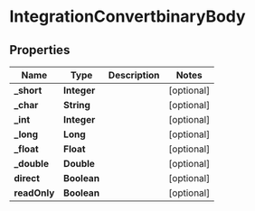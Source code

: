 # IntegrationConvertbinaryBody

## Properties
Name | Type | Description | Notes
------------ | ------------- | ------------- | -------------
**_short** | **Integer** |  |  [optional]
**_char** | **String** |  |  [optional]
**_int** | **Integer** |  |  [optional]
**_long** | **Long** |  |  [optional]
**_float** | **Float** |  |  [optional]
**_double** | **Double** |  |  [optional]
**direct** | **Boolean** |  |  [optional]
**readOnly** | **Boolean** |  |  [optional]

